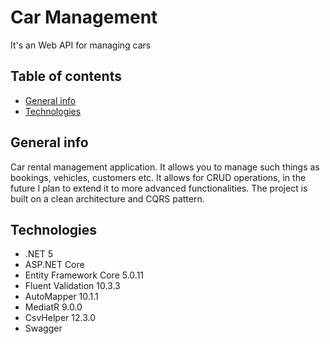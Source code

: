 # Car Management
It's an Web API for managing cars

## Table of contents
* [General info](#general-info)
* [Technologies](#technologies)

## General info
Car rental management application. It allows you to manage such things as bookings, vehicles, customers etc. It allows for CRUD operations, in the future I plan to extend it to more advanced functionalities.
The project is built on a clean architecture and CQRS pattern.

## Technologies
* .NET 5
* ASP.NET Core
* Entity Framework Core 5.0.11
* Fluent Validation 10.3.3
* AutoMapper 10.1.1
* MediatR 9.0.0
* CsvHelper 12.3.0
* Swagger
